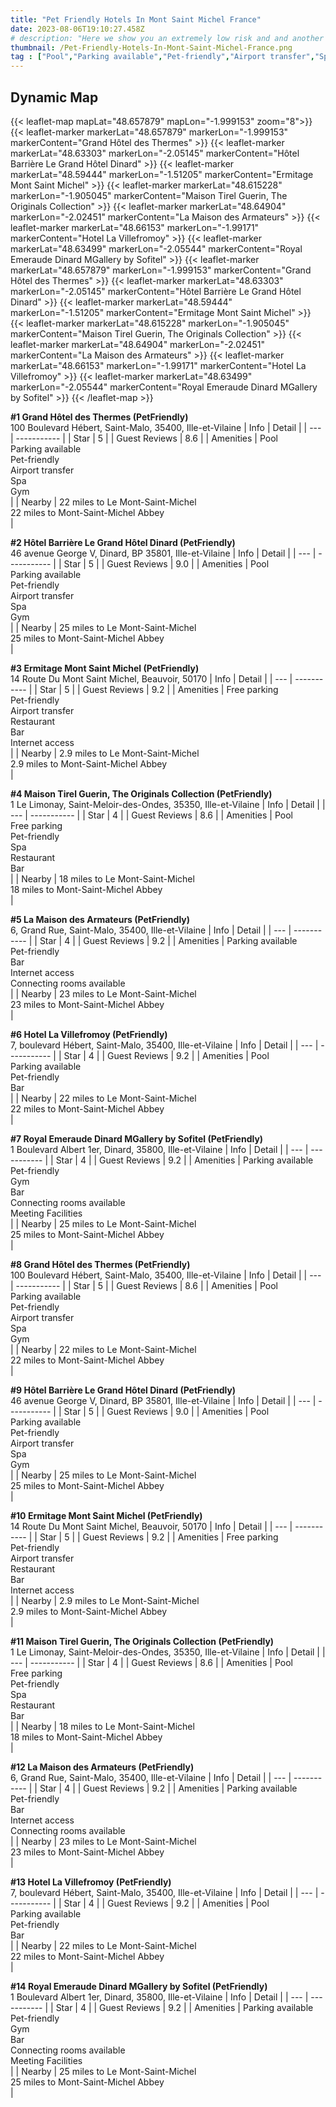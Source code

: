 ```yaml
---
title: "Pet Friendly Hotels In Mont Saint Michel France"
date: 2023-08-06T19:10:27.458Z
# description: "Here we show you an extremely low risk and and another medium risk approach to earn passive income "
thumbnail: /Pet-Friendly-Hotels-In-Mont-Saint-Michel-France.png
tag : ["Pool","Parking available","Pet-friendly","Airport transfer","Spa","Gym","Free parking","Restaurant","Bar","Internet access","Connecting rooms available","Meeting Facilities"]
---
```


## Dynamic Map
{{< leaflet-map  mapLat="48.657879" mapLon="-1.999153" zoom="8">}}
    {{< leaflet-marker markerLat="48.657879" markerLon="-1.999153" markerContent="Grand Hôtel des Thermes" >}}
    {{< leaflet-marker markerLat="48.63303" markerLon="-2.05145" markerContent="Hôtel Barrière Le Grand Hôtel Dinard" >}}
    {{< leaflet-marker markerLat="48.59444" markerLon="-1.51205" markerContent="Ermitage Mont Saint Michel" >}}
    {{< leaflet-marker markerLat="48.615228" markerLon="-1.905045" markerContent="Maison Tirel Guerin, The Originals Collection" >}}
    {{< leaflet-marker markerLat="48.64904" markerLon="-2.02451" markerContent="La Maison des Armateurs" >}}
    {{< leaflet-marker markerLat="48.66153" markerLon="-1.99171" markerContent="Hotel La Villefromoy" >}}
    {{< leaflet-marker markerLat="48.63499" markerLon="-2.05544" markerContent="Royal Emeraude Dinard MGallery by Sofitel" >}}
    {{< leaflet-marker markerLat="48.657879" markerLon="-1.999153" markerContent="Grand Hôtel des Thermes" >}}
    {{< leaflet-marker markerLat="48.63303" markerLon="-2.05145" markerContent="Hôtel Barrière Le Grand Hôtel Dinard" >}}
    {{< leaflet-marker markerLat="48.59444" markerLon="-1.51205" markerContent="Ermitage Mont Saint Michel" >}}
    {{< leaflet-marker markerLat="48.615228" markerLon="-1.905045" markerContent="Maison Tirel Guerin, The Originals Collection" >}}
    {{< leaflet-marker markerLat="48.64904" markerLon="-2.02451" markerContent="La Maison des Armateurs" >}}
    {{< leaflet-marker markerLat="48.66153" markerLon="-1.99171" markerContent="Hotel La Villefromoy" >}}
    {{< leaflet-marker markerLat="48.63499" markerLon="-2.05544" markerContent="Royal Emeraude Dinard MGallery by Sofitel" >}}
{{< /leaflet-map >}}


**#1 Grand Hôtel des Thermes (PetFriendly)**<br>100 Boulevard Hébert, Saint-Malo, 35400, Ille-et-Vilaine
| Info | Detail |
| --- | ----------- |
| Star | 5 |
| Guest Reviews | 8.6 |
| Amenities | Pool<br>Parking available<br>Pet-friendly<br>Airport transfer<br>Spa<br>Gym<br> |
| Nearby | 22 miles to Le Mont-Saint-Michel<br>22 miles to Mont-Saint-Michel Abbey<br> |

**#2 Hôtel Barrière Le Grand Hôtel Dinard (PetFriendly)**<br>46 avenue George V, Dinard, BP 35801, Ille-et-Vilaine
| Info | Detail |
| --- | ----------- |
| Star | 5 |
| Guest Reviews | 9.0 |
| Amenities | Pool<br>Parking available<br>Pet-friendly<br>Airport transfer<br>Spa<br>Gym<br> |
| Nearby | 25 miles to Le Mont-Saint-Michel<br>25 miles to Mont-Saint-Michel Abbey<br> |

**#3 Ermitage Mont Saint Michel (PetFriendly)**<br>14 Route Du Mont Saint Michel, Beauvoir, 50170
| Info | Detail |
| --- | ----------- |
| Star | 5 |
| Guest Reviews | 9.2 |
| Amenities | Free parking<br>Pet-friendly<br>Airport transfer<br>Restaurant<br>Bar<br>Internet access<br> |
| Nearby | 2.9 miles to Le Mont-Saint-Michel<br>2.9 miles to Mont-Saint-Michel Abbey<br> |

**#4 Maison Tirel Guerin, The Originals Collection (PetFriendly)**<br>1 Le Limonay, Saint-Meloir-des-Ondes, 35350, Ille-et-Vilaine
| Info | Detail |
| --- | ----------- |
| Star | 4 |
| Guest Reviews | 8.6 |
| Amenities | Pool<br>Free parking<br>Pet-friendly<br>Spa<br>Restaurant<br>Bar<br> |
| Nearby | 18 miles to Le Mont-Saint-Michel<br>18 miles to Mont-Saint-Michel Abbey<br> |

**#5 La Maison des Armateurs (PetFriendly)**<br>6, Grand Rue, Saint-Malo, 35400, Ille-et-Vilaine
| Info | Detail |
| --- | ----------- |
| Star | 4 |
| Guest Reviews | 9.2 |
| Amenities | Parking available<br>Pet-friendly<br>Bar<br>Internet access<br>Connecting rooms available<br> |
| Nearby | 23 miles to Le Mont-Saint-Michel<br>23 miles to Mont-Saint-Michel Abbey<br> |

**#6 Hotel La Villefromoy (PetFriendly)**<br>7, boulevard Hébert, Saint-Malo, 35400, Ille-et-Vilaine
| Info | Detail |
| --- | ----------- |
| Star | 4 |
| Guest Reviews | 9.2 |
| Amenities | Pool<br>Parking available<br>Pet-friendly<br>Bar<br> |
| Nearby | 22 miles to Le Mont-Saint-Michel<br>22 miles to Mont-Saint-Michel Abbey<br> |

**#7 Royal Emeraude Dinard MGallery by Sofitel (PetFriendly)**<br>1 Boulevard Albert 1er, Dinard, 35800, Ille-et-Vilaine
| Info | Detail |
| --- | ----------- |
| Star | 4 |
| Guest Reviews | 9.2 |
| Amenities | Parking available<br>Pet-friendly<br>Gym<br>Bar<br>Connecting rooms available<br>Meeting Facilities<br> |
| Nearby | 25 miles to Le Mont-Saint-Michel<br>25 miles to Mont-Saint-Michel Abbey<br> |

**#8 Grand Hôtel des Thermes (PetFriendly)**<br>100 Boulevard Hébert, Saint-Malo, 35400, Ille-et-Vilaine
| Info | Detail |
| --- | ----------- |
| Star | 5 |
| Guest Reviews | 8.6 |
| Amenities | Pool<br>Parking available<br>Pet-friendly<br>Airport transfer<br>Spa<br>Gym<br> |
| Nearby | 22 miles to Le Mont-Saint-Michel<br>22 miles to Mont-Saint-Michel Abbey<br> |

**#9 Hôtel Barrière Le Grand Hôtel Dinard (PetFriendly)**<br>46 avenue George V, Dinard, BP 35801, Ille-et-Vilaine
| Info | Detail |
| --- | ----------- |
| Star | 5 |
| Guest Reviews | 9.0 |
| Amenities | Pool<br>Parking available<br>Pet-friendly<br>Airport transfer<br>Spa<br>Gym<br> |
| Nearby | 25 miles to Le Mont-Saint-Michel<br>25 miles to Mont-Saint-Michel Abbey<br> |

**#10 Ermitage Mont Saint Michel (PetFriendly)**<br>14 Route Du Mont Saint Michel, Beauvoir, 50170
| Info | Detail |
| --- | ----------- |
| Star | 5 |
| Guest Reviews | 9.2 |
| Amenities | Free parking<br>Pet-friendly<br>Airport transfer<br>Restaurant<br>Bar<br>Internet access<br> |
| Nearby | 2.9 miles to Le Mont-Saint-Michel<br>2.9 miles to Mont-Saint-Michel Abbey<br> |

**#11 Maison Tirel Guerin, The Originals Collection (PetFriendly)**<br>1 Le Limonay, Saint-Meloir-des-Ondes, 35350, Ille-et-Vilaine
| Info | Detail |
| --- | ----------- |
| Star | 4 |
| Guest Reviews | 8.6 |
| Amenities | Pool<br>Free parking<br>Pet-friendly<br>Spa<br>Restaurant<br>Bar<br> |
| Nearby | 18 miles to Le Mont-Saint-Michel<br>18 miles to Mont-Saint-Michel Abbey<br> |

**#12 La Maison des Armateurs (PetFriendly)**<br>6, Grand Rue, Saint-Malo, 35400, Ille-et-Vilaine
| Info | Detail |
| --- | ----------- |
| Star | 4 |
| Guest Reviews | 9.2 |
| Amenities | Parking available<br>Pet-friendly<br>Bar<br>Internet access<br>Connecting rooms available<br> |
| Nearby | 23 miles to Le Mont-Saint-Michel<br>23 miles to Mont-Saint-Michel Abbey<br> |

**#13 Hotel La Villefromoy (PetFriendly)**<br>7, boulevard Hébert, Saint-Malo, 35400, Ille-et-Vilaine
| Info | Detail |
| --- | ----------- |
| Star | 4 |
| Guest Reviews | 9.2 |
| Amenities | Pool<br>Parking available<br>Pet-friendly<br>Bar<br> |
| Nearby | 22 miles to Le Mont-Saint-Michel<br>22 miles to Mont-Saint-Michel Abbey<br> |

**#14 Royal Emeraude Dinard MGallery by Sofitel (PetFriendly)**<br>1 Boulevard Albert 1er, Dinard, 35800, Ille-et-Vilaine
| Info | Detail |
| --- | ----------- |
| Star | 4 |
| Guest Reviews | 9.2 |
| Amenities | Parking available<br>Pet-friendly<br>Gym<br>Bar<br>Connecting rooms available<br>Meeting Facilities<br> |
| Nearby | 25 miles to Le Mont-Saint-Michel<br>25 miles to Mont-Saint-Michel Abbey<br> |

